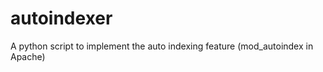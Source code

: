 autoindexer
===========

A python script to implement the auto indexing feature (mod_autoindex in Apache)
